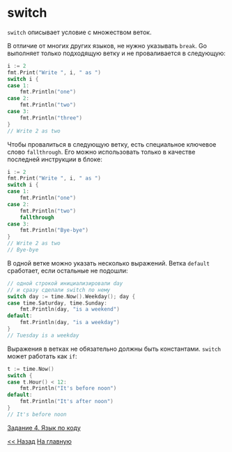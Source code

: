 # switch

`switch` описывает условие с множеством веток.

В отличие от многих других языков, не нужно указывать `break`. Go выполняет только подходящую ветку и не проваливается в следующую:

```go
i := 2
fmt.Print("Write ", i, " as ")
switch i {
case 1:
    fmt.Println("one")
case 2:
    fmt.Println("two")
case 3:
    fmt.Println("three")
}
// Write 2 as two
```

Чтобы провалиться в следующую ветку, есть специальное ключевое слово `fallthrough`. Его можно использовать только в качестве последней инструкции в блоке:

```go
i := 2
fmt.Print("Write ", i, " as ")
switch i {
case 1:
    fmt.Println("one")
case 2:
    fmt.Println("two")
    fallthrough
case 3:
    fmt.Println("Bye-bye")
}
// Write 2 as two
// Bye-bye
```

В одной ветке можно указать несколько выражений. Ветка `default` сработает, если остальные не подошли:

```go
// одной строкой инициализировали day
// и сразу сделали switch по нему
switch day := time.Now().Weekday(); day {
case time.Saturday, time.Sunday:
    fmt.Println(day, "is a weekend")
default:
    fmt.Println(day, "is a weekday")
}
// Tuesday is a weekday
```

Выражения в ветках не обязательно должны быть константами. `switch` может работать как `if`:

```go
t := time.Now()
switch {
case t.Hour() < 12:
    fmt.Println("It's before noon")
default:
    fmt.Println("It's after noon")
}
// It's before noon
```

[Задание 4. Язык по коду](tasks/task4.md)

[<< Назад](conditions.md) [На главную](content.md)